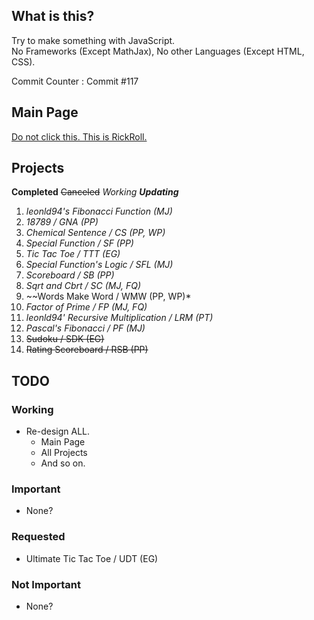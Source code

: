 ## What is this?
Try to make something with JavaScript.  
No Frameworks (Except MathJax), No other Languages (Except HTML, CSS).

Commit Counter : Commit #117

## Main Page
[Do not click this. This is RickRoll.](https://www.youtube.com/watch?v=dQw4w9WgXcQ)

## Projects
**Completed** ~~Canceled~~ *Working* ***Updating***
1. *leonld94's Fibonacci Function (MJ)*
2. *18789 / GNA (PP)*
3. *Chemical Sentence / CS (PP, WP)*
4. *Special Function / SF (PP)*
5. *Tic Tac Toe / TTT (EG)*
6. *Special Function's Logic / SFL (MJ)*
7. *Scoreboard / SB (PP)*
8. *Sqrt and Cbrt / SC (MJ, FQ)*
9. ~~Words Make Word / WMW (PP, WP)*
10. *Factor of Prime / FP (MJ, FQ)*
11. *leonld94' Recursive Multiplication / LRM (PT)*
12. *Pascal's Fibonacci / PF (MJ)*
13. ~~Sudoku / SDK (EG)~~
14. ~~Rating Scoreboard / RSB (PP)~~

## TODO

### Working
- Re-design ALL.
  - Main Page
  - All Projects
  - And so on.

### Important
- None?

### Requested
- Ultimate Tic Tac Toe / UDT (EG)

### Not Important
- None?